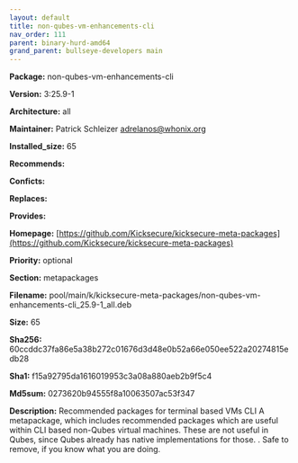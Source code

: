 ```yaml
---
layout: default
title: non-qubes-vm-enhancements-cli
nav_order: 111
parent: binary-hurd-amd64
grand_parent: bullseye-developers main
---
```


**Package:** non-qubes-vm-enhancements-cli

**Version:** 3:25.9-1

**Architecture:**  all

**Maintainer:**  Patrick Schleizer <adrelanos@whonix.org>

**Installed_size:**  65

**Recommends:**  

**Conficts:**  

**Replaces:**  

**Provides:**  

**Homepage:**  [https://github.com/Kicksecure/kicksecure-meta-packages](https://github.com/Kicksecure/kicksecure-meta-packages)

**Priority:**  optional

**Section:** metapackages

**Filename:**  pool/main/k/kicksecure-meta-packages/non-qubes-vm-enhancements-cli_25.9-1_all.deb

**Size:**  65

**Sha256:**  60ccddc37fa86e5a38b272c01676d3d48e0b52a66e050ee522a20274815edb28

**Sha1:**  f15a92795da1616019953c3a08a880aeb2b9f5c4

**Md5sum:**  0273620b94555f8a10063507ac53f347

**Description:** Recommended packages for terminal based VMs CLI
 A metapackage, which includes recommended packages which are useful within
 CLI based non-Qubes virtual machines.
 These are not useful in Qubes, since Qubes
 already has native implementations for those.
 .
 Safe to remove, if you know what you are doing.


